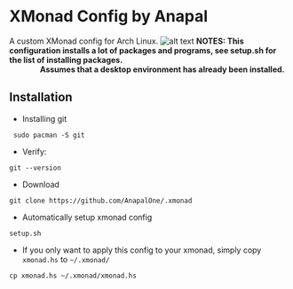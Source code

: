 # XMonad Config by Anapal
A custom XMonad config for Arch Linux.
![alt text](https://github.com/AnapalOne/pictures/blob/master/2022-04-13_17-41.png "XMonad")
   **NOTES: This configuration installs a lot of packages and programs, see setup.sh for the list of installing packages.**   
   &nbsp;&nbsp;&nbsp;&nbsp;&nbsp;&nbsp;&nbsp;&nbsp;&nbsp;&nbsp;&nbsp;&nbsp;&nbsp;&nbsp;**Assumes that a desktop environment has already been installed.**
   <!-- I know, very ugly. --> 

## Installation
- Installing git
``` 
 sudo pacman -S git
```

- Verify:
``` 
git --version
```

- Download
``` 
git clone https://github.com/AnapalOne/.xmonad
```  

- Automatically setup xmonad config
```
setup.sh
```

  - If you only want to apply this config to your xmonad, simply copy `xmonad.hs` to `~/.xmonad/`
``` 
cp xmonad.hs ~/.xmonad/xmonad.hs
```
